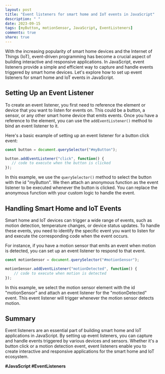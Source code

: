 ```yaml
---
layout: post
title: "Event listeners for smart home and IoT events in JavaScript"
description: " "
date: 2023-09-15
tags: [myButton, motionSensor, JavaScript, EventListeners]
comments: true
share: true
---
```


With the increasing popularity of smart home devices and the Internet of Things (IoT), event-driven programming has become a crucial aspect of building interactive and responsive applications. In JavaScript, event listeners provide a simple and efficient way to capture and handle events triggered by smart home devices. Let's explore how to set up event listeners for smart home and IoT events in JavaScript.

## Setting Up an Event Listener

To create an event listener, you first need to reference the element or device that you want to listen for events on. This could be a button, a sensor, or any other smart home device that emits events. Once you have a reference to the element, you can use the `addEventListener()` method to bind an event listener to it.

Here's a basic example of setting up an event listener for a button click event:

```javascript
const button = document.querySelector("#myButton");

button.addEventListener("click", function() {
   // code to execute when the button is clicked
});
```

In this example, we use the `querySelector()` method to select the button with the id "myButton". We then attach an anonymous function as the event listener to be executed whenever the button is clicked. You can replace the anonymous function with your custom logic to handle the event.

## Handling Smart Home and IoT Events

Smart home and IoT devices can trigger a wide range of events, such as motion detection, temperature changes, or device status updates. To handle these events, you need to identify the specific event you want to listen for and execute the corresponding code when the event occurs.

For instance, if you have a motion sensor that emits an event when motion is detected, you can set up an event listener to respond to that event.

```javascript
const motionSensor = document.querySelector("#motionSensor");

motionSensor.addEventListener("motionDetected", function() {
    // code to execute when motion is detected
});
```

In this example, we select the motion sensor element with the id "motionSensor" and attach an event listener for the "motionDetected" event. This event listener will trigger whenever the motion sensor detects motion.

## Summary

Event listeners are an essential part of building smart home and IoT applications in JavaScript. By setting up event listeners, you can capture and handle events triggered by various devices and sensors. Whether it's a button click or a motion detection event, event listeners enable you to create interactive and responsive applications for the smart home and IoT ecosystem.

**#JavaScript #EventListeners**